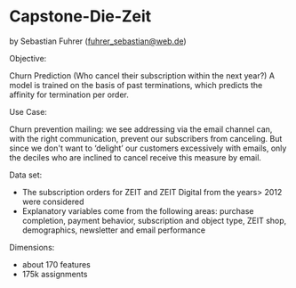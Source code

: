 # Capstone-Die-Zeit

by Sebastian Fuhrer (fuhrer_sebastian@web.de)

Objective:

Churn Prediction (Who cancel their subscription within the next year?)
A model is trained on the basis of past terminations, which predicts the affinity for termination per order.

Use Case:

Churn prevention mailing: we see addressing via the email channel can, with the right communication, prevent our subscribers from canceling. 
But since we don't want to ‘delight’ our customers excessively with emails, only the deciles who are inclined to cancel receive this measure by email.

Data set: 

 - The subscription orders for ZEIT and ZEIT Digital from the years> 2012 were considered
 - Explanatory variables come from the following areas: purchase completion, payment behavior, subscription and object type, ZEIT shop, demographics, newsletter and email performance

Dimensions:

- about 170 features
- 175k assignments
